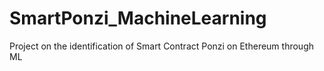# SmartPonzi_MachineLearning
Project on the identification of Smart Contract Ponzi on Ethereum through ML
